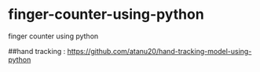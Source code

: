 # finger-counter-using-python
finger counter using python


##hand tracking : https://github.com/atanu20/hand-tracking-model-using-python
